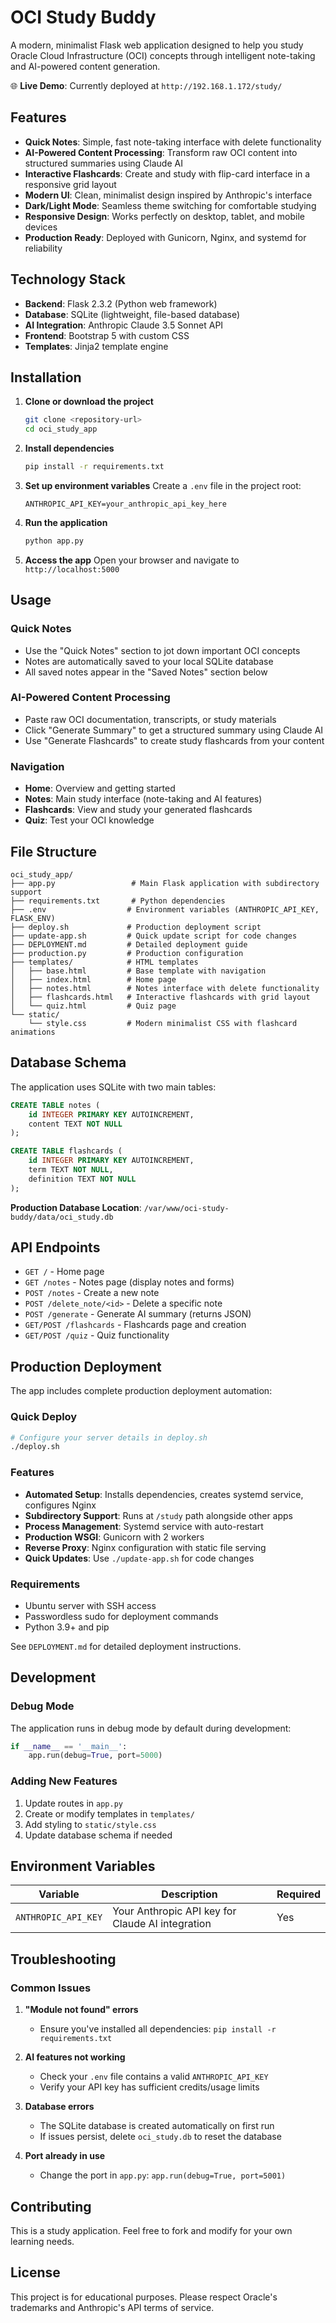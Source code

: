 # OCI Study Buddy

A modern, minimalist Flask web application designed to help you study Oracle Cloud Infrastructure (OCI) concepts through intelligent note-taking and AI-powered content generation.

🌐 **Live Demo**: Currently deployed at `http://192.168.1.172/study/`

## Features

- **Quick Notes**: Simple, fast note-taking interface with delete functionality
- **AI-Powered Content Processing**: Transform raw OCI content into structured summaries using Claude AI
- **Interactive Flashcards**: Create and study with flip-card interface in a responsive grid layout
- **Modern UI**: Clean, minimalist design inspired by Anthropic's interface
- **Dark/Light Mode**: Seamless theme switching for comfortable studying
- **Responsive Design**: Works perfectly on desktop, tablet, and mobile devices
- **Production Ready**: Deployed with Gunicorn, Nginx, and systemd for reliability

## Technology Stack

- **Backend**: Flask 2.3.2 (Python web framework)
- **Database**: SQLite (lightweight, file-based database)
- **AI Integration**: Anthropic Claude 3.5 Sonnet API
- **Frontend**: Bootstrap 5 with custom CSS
- **Templates**: Jinja2 template engine

## Installation

1. **Clone or download the project**
   ```bash
   git clone <repository-url>
   cd oci_study_app
   ```

2. **Install dependencies**
   ```bash
   pip install -r requirements.txt
   ```

3. **Set up environment variables**
   Create a `.env` file in the project root:
   ```
   ANTHROPIC_API_KEY=your_anthropic_api_key_here
   ```

4. **Run the application**
   ```bash
   python app.py
   ```

5. **Access the app**
   Open your browser and navigate to `http://localhost:5000`

## Usage

### Quick Notes
- Use the "Quick Notes" section to jot down important OCI concepts
- Notes are automatically saved to your local SQLite database
- All saved notes appear in the "Saved Notes" section below

### AI-Powered Content Processing
- Paste raw OCI documentation, transcripts, or study materials
- Click "Generate Summary" to get a structured summary using Claude AI
- Use "Generate Flashcards" to create study flashcards from your content

### Navigation
- **Home**: Overview and getting started
- **Notes**: Main study interface (note-taking and AI features)
- **Flashcards**: View and study your generated flashcards
- **Quiz**: Test your OCI knowledge

## File Structure

```
oci_study_app/
├── app.py                 # Main Flask application with subdirectory support
├── requirements.txt       # Python dependencies
├── .env                  # Environment variables (ANTHROPIC_API_KEY, FLASK_ENV)
├── deploy.sh             # Production deployment script
├── update-app.sh         # Quick update script for code changes
├── DEPLOYMENT.md         # Detailed deployment guide
├── production.py         # Production configuration
├── templates/            # HTML templates
│   ├── base.html         # Base template with navigation
│   ├── index.html        # Home page
│   ├── notes.html        # Notes interface with delete functionality
│   ├── flashcards.html   # Interactive flashcards with grid layout
│   └── quiz.html         # Quiz page
└── static/
    └── style.css         # Modern minimalist CSS with flashcard animations
```

## Database Schema

The application uses SQLite with two main tables:

```sql
CREATE TABLE notes (
    id INTEGER PRIMARY KEY AUTOINCREMENT,
    content TEXT NOT NULL
);

CREATE TABLE flashcards (
    id INTEGER PRIMARY KEY AUTOINCREMENT,
    term TEXT NOT NULL,
    definition TEXT NOT NULL
);
```

**Production Database Location**: `/var/www/oci-study-buddy/data/oci_study.db`

## API Endpoints

- `GET /` - Home page
- `GET /notes` - Notes page (display notes and forms)
- `POST /notes` - Create a new note
- `POST /delete_note/<id>` - Delete a specific note
- `POST /generate` - Generate AI summary (returns JSON)
- `GET/POST /flashcards` - Flashcards page and creation
- `GET/POST /quiz` - Quiz functionality

## Production Deployment

The app includes complete production deployment automation:

### Quick Deploy
```bash
# Configure your server details in deploy.sh
./deploy.sh
```

### Features
- **Automated Setup**: Installs dependencies, creates systemd service, configures Nginx
- **Subdirectory Support**: Runs at `/study` path alongside other apps
- **Process Management**: Systemd service with auto-restart
- **Production WSGI**: Gunicorn with 2 workers
- **Reverse Proxy**: Nginx configuration with static file serving
- **Quick Updates**: Use `./update-app.sh` for code changes

### Requirements
- Ubuntu server with SSH access
- Passwordless sudo for deployment commands
- Python 3.9+ and pip

See `DEPLOYMENT.md` for detailed deployment instructions.

## Development

### Debug Mode
The application runs in debug mode by default during development:
```python
if __name__ == '__main__':
    app.run(debug=True, port=5000)
```

### Adding New Features
1. Update routes in `app.py`
2. Create or modify templates in `templates/`
3. Add styling to `static/style.css`
4. Update database schema if needed

## Environment Variables

| Variable | Description | Required |
|----------|-------------|----------|
| `ANTHROPIC_API_KEY` | Your Anthropic API key for Claude AI integration | Yes |

## Troubleshooting

### Common Issues

1. **"Module not found" errors**
   - Ensure you've installed all dependencies: `pip install -r requirements.txt`

2. **AI features not working**
   - Check your `.env` file contains a valid `ANTHROPIC_API_KEY`
   - Verify your API key has sufficient credits/usage limits

3. **Database errors**
   - The SQLite database is created automatically on first run
   - If issues persist, delete `oci_study.db` to reset the database

4. **Port already in use**
   - Change the port in `app.py`: `app.run(debug=True, port=5001)`

## Contributing

This is a study application. Feel free to fork and modify for your own learning needs.

## License

This project is for educational purposes. Please respect Oracle's trademarks and Anthropic's API terms of service.